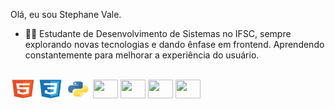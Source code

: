 Olá, eu sou Stephane Vale.


- 👩‍💻 Estudante de Desenvolvimento de Sistemas no IFSC, sempre explorando novas tecnologias e dando ênfase em frontend. Aprendendo constantemente para melhorar a experiência do usuário.
<div style="display: inline_block"><br>
  <img align="center" height="30" width="40" src="https://raw.githubusercontent.com/devicons/devicon/master/icons/html5/html5-original.svg"/>
  <img align="center" height="30" width="40" src="https://raw.githubusercontent.com/devicons/devicon/master/icons/css3/css3-original.svg"/>
  <img align="center" height="30" width="40" src="https://raw.githubusercontent.com/devicons/devicon/master/icons/python/python-original.svg"/>
  <img align="center" height="30" width="40" src="https://cdn.jsdelivr.net/gh/devicons/devicon/icons/javascript/javascript-original.svg"/>
  <img align="center" height="30" width="40" src="https://cdn.jsdelivr.net/gh/devicons/devicon@latest/icons/c/c-original.svg"/>
  <img align="center" height="30" width="40" src="https://cdn.jsdelivr.net/gh/devicons/devicon@latest/icons/php/php-original.svg"/>
  <img align="center" height="30" width="40" src="https://cdn.jsdelivr.net/gh/devicons/devicon@latest/icons/mysql/mysql-original.svg"/>

